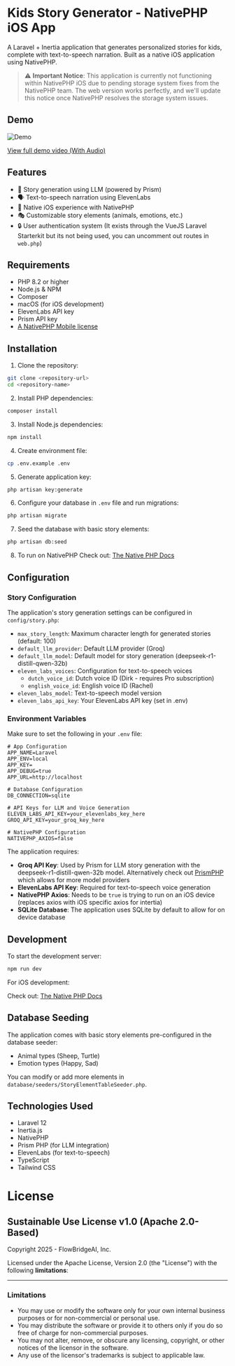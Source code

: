 # Kids Story Generator - NativePHP iOS App

A Laravel + Inertia application that generates personalized stories for kids, complete with text-to-speech narration. Built as a native iOS application using NativePHP.

> ⚠️ **Important Notice**: This application is currently not functioning within NativePHP iOS due to pending storage system fixes from the NativePHP team. The web version works perfectly, and we'll update this notice once NativePHP resolves the storage system issues.

## Demo

![Demo](/docs/demo.gif)

[View full demo video (With Audio)](docs/demo.mp4)

## Features

- 🎨 Story generation using LLM (powered by Prism)
- 🗣️ Text-to-speech narration using ElevenLabs
- 📱 Native iOS experience with NativePHP
- 🎭 Customizable story elements (animals, emotions, etc.)
- 🔒 User authentication system (It exists through the VueJS Laravel Starterkit but its not being used, you can uncomment out routes in `web.php`)

## Requirements

- PHP 8.2 or higher
- Node.js & NPM
- Composer
- macOS (for iOS development)
- ElevenLabs API key
- Prism API key
- [A NativePHP Mobile license](https://nativephp.com/mobile)

## Installation

1. Clone the repository:
```bash
git clone <repository-url>
cd <repository-name>
```

2. Install PHP dependencies:
```bash
composer install
```

3. Install Node.js dependencies:
```bash
npm install
```

4. Create environment file:
```bash
cp .env.example .env
```

5. Generate application key:
```bash
php artisan key:generate
```

6. Configure your database in `.env` file and run migrations:
```bash
php artisan migrate
```

7. Seed the database with basic story elements:
```bash
php artisan db:seed
```

8. To run on NativePHP Check out: [The Native PHP Docs](https://nativephp.com/docs/mobile/1/getting-started/introduction)

## Configuration

### Story Configuration

The application's story generation settings can be configured in `config/story.php`:

- `max_story_length`: Maximum character length for generated stories (default: 100)
- `default_llm_provider`: Default LLM provider (Groq)
- `default_llm_model`: Default model for story generation (deepseek-r1-distill-qwen-32b)
- `eleven_labs_voices`: Configuration for text-to-speech voices
  - `dutch_voice_id`: Dutch voice ID (Dirk - requires Pro subscription)
  - `english_voice_id`: English voice ID (Rachel)
- `eleven_labs_model`: Text-to-speech model version
- `eleven_labs_api_key`: Your ElevenLabs API key (set in .env)

### Environment Variables

Make sure to set the following in your `.env` file:
```
# App Configuration
APP_NAME=Laravel
APP_ENV=local
APP_KEY=
APP_DEBUG=true
APP_URL=http://localhost

# Database Configuration
DB_CONNECTION=sqlite

# API Keys for LLM and Voice Generation
ELEVEN_LABS_API_KEY=your_elevenlabs_key_here
GROQ_API_KEY=your_groq_key_here

# NativePHP Configuration
NATIVEPHP_AXIOS=false
```

The application requires:
- **Groq API Key**: Used by Prism for LLM story generation with the deepseek-r1-distill-qwen-32b model. Alternatively check out [PrismPHP](https://prismphp.com/getting-started/introduction.html) which allows for more model providers
- **ElevenLabs API Key**: Required for text-to-speech voice generation
- **NativePHP Axios**: Needs to be `true` is trying to run on an iOS device (replaces axios with iOS specific axios for intertia)
- **SQLite Database**: The application uses SQLite by default to allow for on device database

## Development

To start the development server:

```bash
npm run dev
```

For iOS development:

Check out: [The Native PHP Docs](https://nativephp.com/docs/mobile/1/getting-started/introduction)

## Database Seeding

The application comes with basic story elements pre-configured in the database seeder:

- Animal types (Sheep, Turtle)
- Emotion types (Happy, Sad)

You can modify or add more elements in `database/seeders/StoryElementTableSeeder.php`.

## Technologies Used

- Laravel 12
- Inertia.js
- NativePHP
- Prism PHP (for LLM integration)
- ElevenLabs (for text-to-speech)
- TypeScript
- Tailwind CSS

# License

## Sustainable Use License v1.0 (Apache 2.0-Based)

Copyright 2025 - FlowBridgeAI, Inc.

Licensed under the Apache License, Version 2.0 (the "License") with the following **limitations**:

---

### Limitations

- You may use or modify the software only for your own internal business purposes or for non-commercial or personal use.  
- You may distribute the software or provide it to others only if you do so free of charge for non-commercial purposes.  
- You may not alter, remove, or obscure any licensing, copyright, or other notices of the licensor in the software.  
- Any use of the licensor's trademarks is subject to applicable law.
